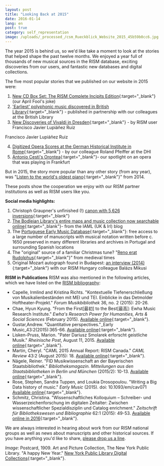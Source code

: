 ```yaml
---
layout: post
title: "Looking Back at 2015"
date: 2016-01-14
lang: en
post: true
category: self_representation
image: /uploads/_processed_/csm_Rueckblick_Website_2015_45b59b0cc6.jpg
---
```



The year 2015 is behind us, so we'd like take a moment to look at the stories that helped shape the past twelve months. We enjoyed a year full of thousands of new musical sources in the RISM database, exciting discoveries from our users, and fantastic new databases and digital collections.

The five most popular stories that we published on our website in 2015 were:

1. [New CD Box Set: The RISM Complete Incipits Edition](http://www.rism.info/en/home/newsdetails/article/2/new-cd-box-set-the-rism-complete-incipits-edition.html){:target="_blank"} (our April Fool's joke)
2. ['Earliest' polyphonic music discovered in British Library](http://www.rism.info/en/home/newsdetails/article/64/earliest-polyphonic-music-discovered-in-british-library.html){:target="_blank"} - published in partnership with our colleagues at the British Library
3. [New Discoveries of Vivaldi in Dresden](http://www.rism.info/en/home/newsdetails/article/64/new-discoveries-of-vivaldi-in-dresden.html){:target="_blank"} - by RISM user Francisco Javier Lupiáñez Ruiz

Francisco Javier Lupiáñez Ruiz

4. [Digitized Opera Scores at the German Historical Institute in Rome](http://www.rism.info/en/home/newsdetails/article/64/digitized-opera-scores-at-the-german-historical-institute-in-rome.html){:target="_blank"} - by our colleague Roland Pfeiffer at the DHI
5. [Antonio Cesti's Orontea](http://www.rism.info/en/home/newsdetails/article/64/antonio-cestis-orontea.html){:target="_blank"}- our spotlight on an opera that was playing in Frankfurt


But in 2015, the story more popular than any other story (from any year), was "[Listen to the world's oldest piano](http://www.rism.info/en/home/newsdetails/article/64/listen-to-the-worlds-oldest-piano.html){:target="_blank"}" from 2014.

These posts show the cooperation we enjoy with our RISM partner institutions as well as RISM users like you.

**Social media highlights:**

1. Christoph Graupner's unfinished (!) [canon with 5,626 inversions](https://www.facebook.com/RISM.info/photos/a.436016529772530.96645.103775449663308/1071230352917808/?type=3&theater){:target="_blank"}
2. [The Bodleian Library's entire maps and music collection now searchable online](https://iamlukirl.wordpress.com/2015/10/26/bodleians-entire-maps-and-music-collection-now-searchable-online/){:target="_blank"}- from the IAML (UK & Irl) blog
3. The [Portuguese Early Music Database](http://pemdatabase.eu/){:target="_blank"}: free access to a large number of manuscripts with musical notation written before c. 1650 preserved in many different libraries and archives in Portugal and surrounding Spanish locations
4. The "original" source of a familiar Christmas tune? "[Reno erat Rudolphus](https://youtu.be/BwkH1SAwphY){:target="_blank"}" from medieval times
5. Original Mozart autograph found in Budapest: [an interview (2014)](https://youtu.be/lRrqKZYSSIE){:target="_blank"} with our RISM Hungary colleague Balázs Mikusi

**RISM in Publications**
RISM was also mentioned in the following articles, which we have listed on the [RISM bibliography](/publications/bibliography.html):

- Capelle, Irmlind and Kristina Richts. "Kontextuelle Tiefenerschließung von Musikalienbeständen mit MEI und TEI. Einblicke in das Detmolder Hoftheater-Projekt." _Forum Musikbibliothek_ 36, no. 2 (2015): 20-26.
- Chae, Hyun Kyung. "From the First[最初] to the Best[最高]: Ewha Music Research Institute." _Ewha's Research Power for Humanities, Arts & Social Sciences_ (February 2015). [Available online](http://researchpower1.ewha.ac.kr/bbs/board.php?bo_table=2015s&wr_id=7){:target="_blank"}.
- Gustar,Andrew. "Quantitative perspectives."_Early Music_43:2(2015):365-66. [Available online](http://em.oxfordjournals.org/content/43/2.toc){:target="_blank"}.
- Lisken-Pruss, Marion. "Pater Dariusz Smolarek erforscht geistliche Musik." _Rheinische Post_, August 11, 2015. [Available online](http://www.rp-online.de/nrw/staedte/korschenbroich/pater-dariusz-smolarek-erforscht-geistliche-musik-aid-1.5303071){:target="_blank"}.
- Martin, Cheryl. "CAML 2015 Annual Report: RISM Canada." _CAML Review_ 43:2 (August 2015): 18. [Available online](http://caml.journals.yorku.ca/index.php/caml/article/view/40226/36401){:target="_blank"}.
- Nägele, Reiner. "FID Musikwissenschaft an der Bayerischen Staatsbibliothek." _Bibliotheksmagazin. Mitteilungen aus den Staatsbibliotheken in Berlin und München_ (2015/2): 10-13. [Available online](https://www.bsb-muenchen.de/fileadmin/imageswww/pdf-dateien/bibliotheksmagazin/BM2015-2.pdf){:target="_blank"}.
- Rose, Stephen, Sandra Tuppen, and Loukia Drosopoulou. "Writing a Big Data history of music." _Early Music_ (2015). doi: 10.1093/em/cav071 [Available online](http://em.oxfordjournals.org/content/early/2015/09/02/em.cav071){:target="_blank"}.
- Schmitz, Christina. "Wissenschaftliches Kolloquium – Schreiber- und Wasserzeichenforschung im digitalen Zeitalter: Zwischen wissenschaftlicher Spezialdisziplin und Catalog enrichment." _Zeitschrift für Bibliothekswesen und Bibliographie_ 62:1 (2015): 49-53. [Available online in 2016](http://dx.doi.org/10.3196/186429501562166){:target="_blank"}.

We are always interested in hearing about work from our RISM national groups as well as news about manuscripts and other historical sources. If you have anything you'd like to share, [please drop us a line](mailto:contact@rism.info "Opens window for sending email").

_Image_: Postcard, 1909. Art and Picture Collection, The New York Public Library. "A happy New Year." [New York Public Library Digital Collections](http://digitalcollections.nypl.org/items/510d47e3-4d00-a3d9-e040-e00a18064a99){:target="_blank"}.





<script type="text/javascript">var switchTo5x=true;</script><script type="text/javascript" src="http://w.sharethis.com/button/buttons.js"></script><script type="text/javascript">stLight.options({publisher: "9b601438-1ce1-49d8-bfd7-9cff5df54c17", doNotHash: false, doNotCopy: false, hashAddressBar: false});</script>